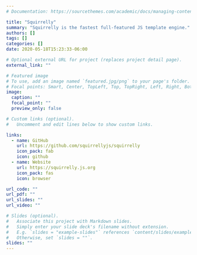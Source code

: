 ```yaml
---
# Documentation: https://sourcethemes.com/academic/docs/managing-content/

title: "Squirrelly"
summary: "Squirrelly is the fastest full-featured JS template engine."
authors: []
tags: []
categories: []
date: 2020-05-18T15:23:33-06:00

# Optional external URL for project (replaces project detail page).
external_link: ""

# Featured image
# To use, add an image named `featured.jpg/png` to your page's folder.
# Focal points: Smart, Center, TopLeft, Top, TopRight, Left, Right, BottomLeft, Bottom, BottomRight.
image:
  caption: ""
  focal_point: ""
  preview_only: false

# Custom links (optional).
#   Uncomment and edit lines below to show custom links.

links:
  - name: GitHub
    url: https://github.com/squirrellyjs/squirrelly
    icon_pack: fab
    icon: github
  - name: Website
    url: https://squirrelly.js.org
    icon_pack: fas
    icon: browser

url_code: ""
url_pdf: ""
url_slides: ""
url_video: ""

# Slides (optional).
#   Associate this project with Markdown slides.
#   Simply enter your slide deck's filename without extension.
#   E.g. `slides = "example-slides"` references `content/slides/example-slides.md`.
#   Otherwise, set `slides = ""`.
slides: ""
---
```

